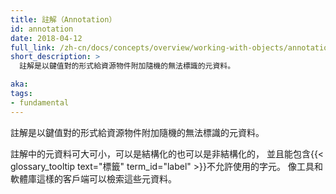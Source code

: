 ```yaml
---
title: 註解（Annotation）
id: annotation
date: 2018-04-12
full_link: /zh-cn/docs/concepts/overview/working-with-objects/annotations/
short_description: >
  註解是以鍵值對的形式給資源物件附加隨機的無法標識的元資料。

aka: 
tags:
- fundamental
---
```


<!--
---
title: Annotation
id: annotation
date: 2018-04-12
full_link: /docs/concepts/overview/working-with-objects/annotations
short_description: >
  A key-value pair that is used to attach arbitrary non-identifying metadata to objects.

aka: 
tags:
- fundamental
---
-->



<!--
 A key-value pair that is used to attach arbitrary non-identifying metadata to objects.
-->

 註解是以鍵值對的形式給資源物件附加隨機的無法標識的元資料。

<!--more--> 

<!--
The metadata in an annotation can be small or large, structured or unstructured, and can include characters not permitted by {{< glossary_tooltip text="labels" term_id="label" >}}. Clients such as tools and libraries can retrieve this metadata.
-->

註解中的元資料可大可小，可以是結構化的也可以是非結構化的，
並且能包含{{< glossary_tooltip text="標籤" term_id="label" >}}不允許使用的字元。
像工具和軟體庫這樣的客戶端可以檢索這些元資料。

